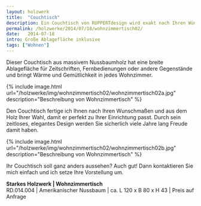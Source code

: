 ```yaml
---
layout: holzwerk
title:  "Couchtisch"
description: Ein Couchtisch von RUPPERTdesign wird exakt nach Ihren Wünschen und aus Ihrem Wunschholz für Sie gefertigt, damit er perfekt zu Ihrer Einrichtung passt.
permalink: /holzwerke/2014/07/18/wohnzimmertisch02/
date:   2014-07-18
intro: Große Ablagefläche inklusive
tags: ["Wohnen"]
---
```


Dieser Couchtisch aus massivem Nussbaumholz hat eine breite Ablagefläche für Zeitschriften, 
Fernbedienungen oder andere Gegenstände und bringt Wärme und Gemütlichkeit in jedes Wohnzimmer.

{% include image.html url="/holzwerke/img/wohnzimmertisch02/wohnzimmertisch02a.jpg" description="Beschreibung von Wohnzimmertisch" %}

Den Couchtisch fertige ich Ihnen nach Ihren Wunschmaßen und aus dem Holz Ihrer Wahl, 
damit er perfekt zu Ihrer Einrichtung passt. Durch sein zeitloses, 
elegantes Design werden Sie sicherlich viele Jahre lang Freude damit haben. 

{% include image.html url="/holzwerke/img/wohnzimmertisch02/wohnzimmertisch02b.jpg" description="Beschreibung von Wohnzimmertisch" %}

Ihr Couchtisch soll ganz anders aussehen? 
Auch gut! Dann kontaktieren Sie mich einfach und ich setze Ihre Vorstellung um.


**Starkes Holzwerk \| Wohnzimmertisch**       
	RD.014.004  \| 	Amerikanischer Nussbaum \| ca. L 120 x B 80 x H 43 \| Preis auf Anfrage